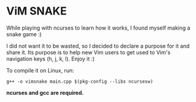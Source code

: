 # ViM SNAKE

While playing with ncurses to learn how it works, I found myself making a snake game :)

I did not want it to be wasted, so I decided to declare a purpose for it and share it. Its purpose is to help new Vim users to get used to Vim's navigation keys (h, j, k, l). Enjoy it :)

To compile it on Linux, run:
```shell
g++ -o vimsnake main.cpp $(pkg-config --libs ncursesw)
```
__ncurses and gcc are required.__
